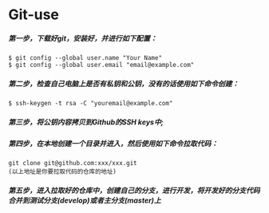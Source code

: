 # Git-use

##### 第一步，下载好git，安装好，并进行如下配置：
	$ git config --global user.name "Your Name"
	$ git config --global user.email "email@example.com"
		
##### 第二步，检查自己电脑上是否有私钥和公钥，没有的话使用如下命令创建：
	$ ssh-keygen -t rsa -C "youremail@example.com"
		
##### 第三步，将公钥内容拷贝到Github的SSH keys中;

##### 第四步，在本地创建一个目录并进入，然后使用如下命令拉取代码：
	git clone git@github.com:xxx/xxx.git
	(以上地址是你要拉取代码的仓库的地址)
		
##### 第五步，进入拉取好的仓库中，创建自己的分支，进行开发，将开发好的分支代码合并到测试分支(develop)或者主分支(master)上
